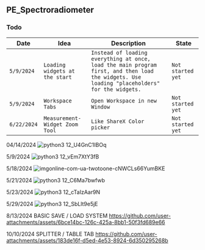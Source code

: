 ## PE_Spectroradiometer


### Todo <br />

|  Date |  Idea | Description | State |
| - | - | - | - |
| `5/9/2024` | `Loading widgets at the start` | `Instead of loading everything at once, load the main program first, and then load the widgets. Use loading "placeholders" for the widgets.` | `Not started yet` |
| `5/9/2024` | `Workspace Tabs` | `Open Workspace in new Window` | `Not started yet` |
| `6/22/2024` | `Measurement-Widget Zoom Tool` | `Like ShareX Color picker` | `Not started yet` |

 04/14/‎2024
![python3 12_U4GnC1IBOq](https://github.com/ligerr13/PE_Spectroradiometer/assets/126343507/91ca5392-d754-49c9-9754-45c7763128f6)

5/9/2024
![python3 12_vEm7XtY3fB](https://github.com/ligerr13/PE_Spectroradiometer/assets/126343507/63a892e7-dfc8-4e4b-a8db-10cdbef262a7)

5/18/2024
![imgonline-com-ua-twotoone-cNWCLs66YumBKE](https://github.com/ligerr13/PE_Spectroradiometer/assets/126343507/1d598dee-ce3f-4ef3-96c3-94c1c6470dcb)

5/21/2024
![python3 12_C6Ma7bwfwb](https://github.com/ligerr13/PE_Spectroradiometer/assets/126343507/f264b150-e535-456e-bf2d-1a550aea2a32)

5/23/2024
![python3 12_cTaIzAar9N](https://github.com/ligerr13/PE_Spectroradiometer/assets/126343507/aa5c5ecf-3521-411a-af02-35531fda14a5)

5/29/2024
![python3 12_SbLlt9e5jE](https://github.com/ligerr13/PE_Spectroradiometer/assets/126343507/404f3ba1-47ad-4124-bf0f-68f73c5a0a33)

8/13/2024
BASIC SAVE / LOAD SYSTEM
https://github.com/user-attachments/assets/6bce14bc-126c-425a-8bb1-50f3fd689e66

10/10/2024
SPLITTER / TABLE TAB
https://github.com/user-attachments/assets/183de16f-d5ed-4e53-8924-6d350295268b



